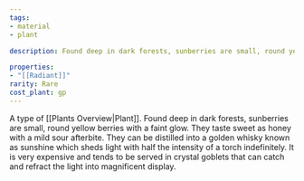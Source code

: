 ```yaml
---
tags:
- material
- plant

description: Found deep in dark forests, sunberries are small, round yellow berries with a faint glow. They taste sweet as honey with a mild sour afterbite. They can be distilled into a golden whisky known as sunshine which sheds light with half the intensity of a torch indefinitely. It is very expensive and tends to be served in crystal goblets that can catch and refract the light into magnificent display.

properties:
- "[[Radiant]]"
rarity: Rare
cost_plant: gp
---
```

A type of [[Plants Overview|Plant]]. Found deep in dark forests, sunberries are small, round yellow berries with a faint glow. They taste sweet as honey with a mild sour afterbite. They can be distilled into a golden whisky known as sunshine which sheds light with half the intensity of a torch indefinitely. It is very expensive and tends to be served in crystal goblets that can catch and refract the light into magnificent display.